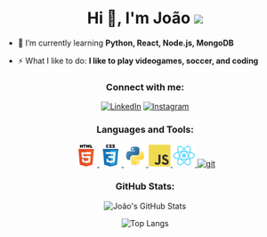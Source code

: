 <h1 align="center">Hi 👋, I'm João <img height="40" src="https://emoji.gg/assets/emoji/7333-parrotdance.gif"></h1>

- 🌱 I’m currently learning **Python, React, Node.js, MongoDB**

- ⚡ What I like to do: **I like to play videogames, soccer, and coding**

<h3 align="center">Connect with me:</h3>
<div align="center">

[![LinkedIn](https://img.shields.io/badge/LinkedIn-0077B5?style=for-the-badge&logo=linkedin&logoColor=white)](https://www.linkedin.com/in/jpfcordeiro/)
[![Instagram](https://img.shields.io/badge/Instagram-E4405F?style=for-the-badge&logo=instagram&logoColor=white)](https://www.instagram.com/jpfcordeiro/)

</div>

<h3 align="center">Languages and Tools:</h3>
<p align="center"> 
  <a href="https://www.w3.org/html/" target="_blank">
    <img src="https://raw.githubusercontent.com/devicons/devicon/master/icons/html5/html5-original-wordmark.svg" alt="html5" width="40" height="40"/>
  </a>
  <a href="https://www.w3schools.com/css/" target="_blank">
    <img src="https://raw.githubusercontent.com/devicons/devicon/master/icons/css3/css3-original-wordmark.svg" alt="css3" width="40" height="40"/>
  </a>
  <a href="https://www.python.org" target="_blank">
    <img src="https://raw.githubusercontent.com/devicons/devicon/master/icons/python/python-original.svg" alt="python" width="40" height="40"/>
  </a>
  <a href="https://developer.mozilla.org/en-US/docs/Web/JavaScript" target="_blank">
    <img src="https://raw.githubusercontent.com/devicons/devicon/master/icons/javascript/javascript-original.svg" alt="javascript" width="40" height="40"/>
  </a>
  <a href="https://reactjs.org/" target="_blank">
    <img src="https://raw.githubusercontent.com/devicons/devicon/master/icons/react/react-original.svg" alt="react" width="40" height="40"/>
  </a>
  <a href="https://git-scm.com/" target="_blank">
    <img src="https://www.vectorlogo.zone/logos/git-scm/git-scm-icon.svg" alt="git" width="40" height="40"/>
  </a>
</p>

<h3 align="center">GitHub Stats:</h3>
<div align="center">
  
  ![João's GitHub Stats](https://github-readme-stats.vercel.app/api?username=seu-usuario-github&show_icons=true&theme=radical)
  
  ![Top Langs](https://github-readme-stats.vercel.app/api/top-langs/?username=seu-usuario-github&layout=compact&theme=radical)

</div>
